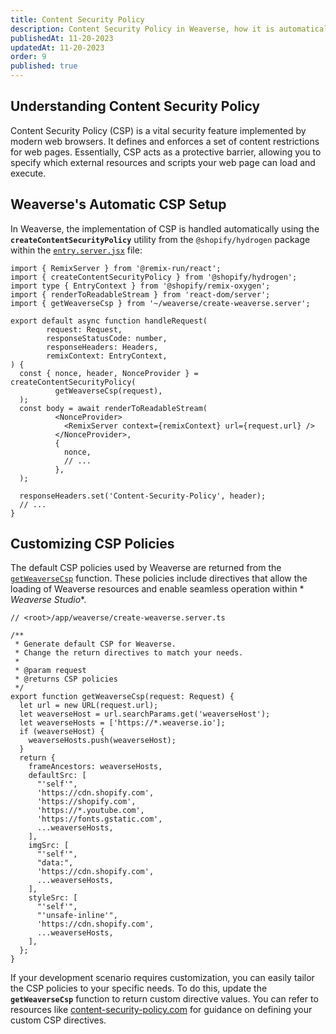```yaml
---
title: Content Security Policy
description: Content Security Policy in Weaverse, how it is automatically configured, and the ability to customize policies for your unique needs
publishedAt: 11-20-2023
updatedAt: 11-20-2023
order: 9
published: true
---
```


Understanding Content Security Policy
-------------------------------------

Content Security Policy (CSP) is a vital security feature implemented by modern web browsers. It defines and enforces a
set of content restrictions for web pages. Essentially, CSP acts as a protective barrier, allowing you to specify which
external resources and scripts your web page can load and execute.

Weaverse's Automatic CSP Setup
------------------------------

In Weaverse, the implementation of CSP is handled automatically using the **`createContentSecurityPolicy`** utility from
the `@shopify/hydrogen` package within
the [`entry.server.jsx`](https://github.com/Weaverse/pilot/blob/main/app/entry.server.tsx) file:

```tsx
import { RemixServer } from '@remix-run/react';
import { createContentSecurityPolicy } from '@shopify/hydrogen';
import type { EntryContext } from '@shopify/remix-oxygen';
import { renderToReadableStream } from 'react-dom/server';
import { getWeaverseCsp } from '~/weaverse/create-weaverse.server';

export default async function handleRequest(
        request: Request,
        responseStatusCode: number,
        responseHeaders: Headers,
        remixContext: EntryContext,
) {
  const { nonce, header, NonceProvider } = createContentSecurityPolicy(
          getWeaverseCsp(request),
  );
  const body = await renderToReadableStream(
          <NonceProvider>
            <RemixServer context={remixContext} url={request.url} />
          </NonceProvider>,
          {
            nonce,
            // ...
          },
  );

  responseHeaders.set('Content-Security-Policy', header);
  // ...
}
```

Customizing CSP Policies
------------------------

The default CSP policies used by Weaverse are returned from
the [`getWeaverseCsp`](https://github.com/Weaverse/pilot/blob/main/app/weaverse/create-weaverse.server.ts#L24) function.
These policies include directives that allow the loading of Weaverse resources and enable seamless operation within *
*Weaverse Studio**.

```tsx
// <root>/app/weaverse/create-weaverse.server.ts

/**
 * Generate default CSP for Weaverse.
 * Change the return directives to match your needs.
 *
 * @param request
 * @returns CSP policies
 */
export function getWeaverseCsp(request: Request) {
  let url = new URL(request.url);
  let weaverseHost = url.searchParams.get('weaverseHost');
  let weaverseHosts = ['https://*.weaverse.io'];
  if (weaverseHost) {
    weaverseHosts.push(weaverseHost);
  }
  return {
    frameAncestors: weaverseHosts,
    defaultSrc: [
      "'self'",
      'https://cdn.shopify.com',
      'https://shopify.com',
      'https://*.youtube.com',
      'https://fonts.gstatic.com',
      ...weaverseHosts,
    ],
    imgSrc: [
      "'self'",
      "data:",
      'https://cdn.shopify.com',
      ...weaverseHosts,
    ],
    styleSrc: [
      "'self'",
      "'unsafe-inline'",
      'https://cdn.shopify.com',
      ...weaverseHosts,
    ],
  };
}
```

If your development scenario requires customization, you can easily tailor the CSP policies to your specific needs. To
do this, update the **`getWeaverseCsp`** function to return custom directive values. You can refer to resources
like [content-security-policy.com](https://content-security-policy.com/) for guidance on defining your custom CSP
directives.